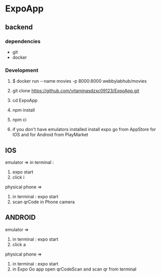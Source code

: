 # ExpoApp

## backend

### dependencies

* git 
* docker

### Development

1.  $ docker run --name movies -p 8000:8000 webbylabhub/movies
2.  git clone https://github.com/vitaminasdzxc09123/ExpoApp.git
3. cd ExpoApp
4. npm install
5. npm ci

6. if you don't have emulators installed install expo go from AppStore for IOS and for Android from PlayMarket

## IOS 
emulator => in terminal : 

1. expo start
2. click i

physical phone => 

1. in terminal :  expo start 
2. scan qrCode in Phone camera

## ANDROID 

emulator => 

1. in terminal : expo start
2. click a

physical phone => 

1. in terminal : expo start
2. in Expo Go app open qrCodeScan and scan qr from terminal
